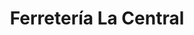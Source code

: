 ---
title: "Ferretería La Central"
url: /san-francisco-de-dos-rios/ferreteria-la-central/
shop: Eisenwaren
---